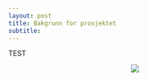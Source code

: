 ```yaml
---
layout: post
title: Bakgrunn for prosjektet
subtitle: 
---
```


TEST

<center><img src="{{ site.baseurl }}/img/sketch.jpg" /></center>